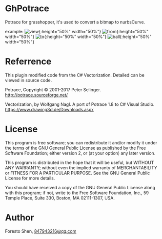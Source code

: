 # GhPotrace
Potrace for grasshopper, it's used to convert a bitmap to nurbsCurve.

example:
![view](https://github.com/zasti/GhPotrace/blob/master/file.png){:height="50%" width="50%"}
![from](https://github.com/zasti/GhPotrace/blob/master/example/Abstract-Rooster-Silhouette.png){:height="50%" width="50%"}
![to](https://github.com/zasti/GhPotrace/blob/master/Potrace_232644.png){:height="50%" width="50%"}
![ball](https://github.com/zasti/GhPotrace/blob/master/surface%20morph.png){:height="50%" width="50%"}

# Referrence
This plugin modified code from the C# Vectorization. Detailed can be viewed in source code.

Potrace, Copyright © 2001-2017 Peter Selinger. http://potrace.sourceforge.net/

Vectorization, by Wolfgang Nagl. A port of Potrace 1.8 to C# Visual Studio. https://www.drawing3d.de/Downloads.aspx

# License
This program is free software; you can redistribute it and/or modify it under the terms of the GNU General Public License as published by the Free Software Foundation; either version 2, or (at your option) any later version.

This program is distributed in the hope that it will be useful, but WITHOUT ANY WARRANTY; without even the implied warranty of MERCHANTABILITY or FITNESS FOR A PARTICULAR PURPOSE. See the GNU General Public License for more details.

You should have received a copy of the GNU General Public License along with this program; if not, write to the Free Software Foundation, Inc., 59 Temple Place, Suite 330, Boston, MA 02111-1307, USA.

# Author
Foresto Shen, 847943216@qq.com
